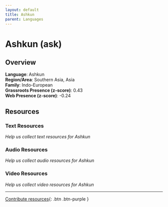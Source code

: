 ```yaml
---
layout: default
title: Ashkun
parent: Languages
---
```


# Ashkun (ask)

## Overview

**Language**: Ashkun  
**Region/Area**: Southern Asia, Asia  
**Family**: Indo-European  
**Grassroots Presence (z-score)**: 0.43  
**Web Presence (z-score)**: -0.24  

## Resources

### Text Resources
*Help us collect text resources for Ashkun*

### Audio Resources
*Help us collect audio resources for Ashkun*

### Video Resources
*Help us collect video resources for Ashkun*

---

[Contribute resources](https://forms.office.com/e/1SfLJx3u1r){: .btn .btn-purple }
